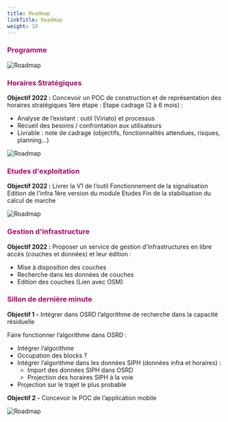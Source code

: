 ```yaml
---
title: Roadmap
linkTitle: Roadmap
weight: 10
---
```


### <font color=#aa026d>Programme</font>

![Roadmap](../roadmap_prog.png)

### <font color=#aa026d>Horaires Stratégiques</font>

**Objectif 2022 :** Concevoir un POC de construction et de représentation des horaires stratégiques
1ère étape : Etape cadrage (2 à 6 mois) :

- Analyse de l’existant : outil (Viriato) et processus
- Recueil des besoins / confrontation aux utilisateurs
- Livrable : note de cadrage (objectifs, fonctionnalités attendues, risques, planning…)

![Roadmap](../roadmap_hs.png)

### <font color=#aa026d>Etudes d'exploitation</font>

**Objectif 2022 :** Livrer la V1 de l’outil
Fonctionnement de la signalisation
Edition de l’infra
1ère version du module Etudes
Fin de la stabilisation du calcul de marche

![Roadmap](../roadmap_eex.png)

### <font color=#aa026d>Gestion d'infrastructure</font>

**Objectif 2022 :** Proposer un service de gestion d’infrastructures en libre accès (couches et données) et leur édition :

- Mise à disposition des couches
- Recherche dans les données de couches
- Edition des couches
  (Lien avec OSM)

### <font color=#aa026d>Sillon de dernière minute</font>

**Objectif 1 -** Intégrer dans OSRD l’algorithme de recherche dans la capacité résiduelle

Faire fonctionner l’algorithme dans OSRD :

- Intégrer l’algorithme
- Occupation des blocks ?
- Intégrer l’algorithme dans les données SIPH (données infra et horaires) :
  - Import des données SIPH dans OSRD
  - Projection des horaires SIPH à la voie
- Projection sur le trajet le plus probable

**Objectif 2 -** Concevoir le POC de l’application mobile

![Roadmap](../roadmap_sdm.png)
